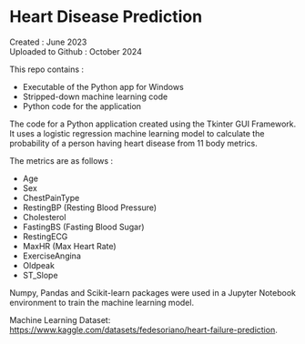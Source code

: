 # Heart Disease Prediction

Created : June 2023  
Uploaded to Github : October 2024

This repo contains :
  - Executable of the Python app for Windows
  - Stripped-down machine learning code
  - Python code for the application

The code for a Python application created using the Tkinter GUI Framework.
It uses a logistic regression machine learning model to calculate the probability of a person having heart disease from 11 body metrics.

The metrics are as follows :
  - Age
  - Sex
  - ChestPainType
  - RestingBP (Resting Blood Pressure)
  - Cholesterol 
  - FastingBS (Fasting Blood Sugar)
  - RestingECG 
  - MaxHR (Max Heart Rate)
  - ExerciseAngina
  - Oldpeak
  - ST_Slope

Numpy, Pandas and Scikit-learn packages were used in a Jupyter Notebook environment to train the machine learning model.

Machine Learning Dataset: https://www.kaggle.com/datasets/fedesoriano/heart-failure-prediction.
